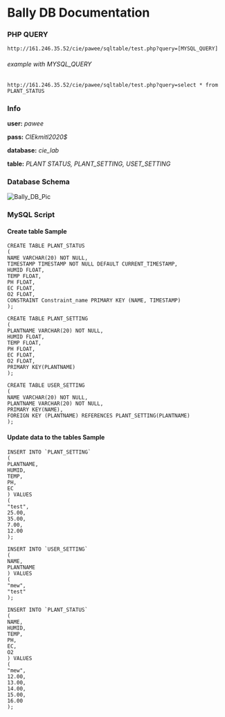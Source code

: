 # **Bally** DB Documentation

### PHP QUERY

```http
http://161.246.35.52/cie/pawee/sqltable/test.php?query=[MYSQL_QUERY]
```

###### example with MYSQL_QUERY

```http
http://161.246.35.52/cie/pawee/sqltable/test.php?query=select * from PLANT_STATUS
```



### Info

**user:** *pawee*

**pass:** *CIEkmitl2020$*

**database:** *cie_lab*

**table:** *PLANT STATUS, PLANT_SETTING, USET_SETTING*



### Database Schema

![Bally_DB_Pic](/Bally_DB_Pic.JPG)

### MySQL Script

#### Create table Sample

```mysql
CREATE TABLE PLANT_STATUS
(
NAME VARCHAR(20) NOT NULL,
TIMESTAMP TIMESTAMP NOT NULL DEFAULT CURRENT_TIMESTAMP,
HUMID FLOAT,
TEMP FLOAT,
PH FLOAT,
EC FLOAT,
O2 FLOAT,
CONSTRAINT Constraint_name PRIMARY KEY (NAME, TIMESTAMP)
);

CREATE TABLE PLANT_SETTING
(
PLANTNAME VARCHAR(20) NOT NULL,
HUMID FLOAT,
TEMP FLOAT,	
PH FLOAT,
EC FLOAT,
O2 FLOAT,
PRIMARY KEY(PLANTNAME)
);

CREATE TABLE USER_SETTING
(
NAME VARCHAR(20) NOT NULL,
PLANTNAME VARCHAR(20) NOT NULL,
PRIMARY KEY(NAME),
FOREIGN KEY (PLANTNAME) REFERENCES PLANT_SETTING(PLANTNAME)
);

```

#### Update data to the tables Sample

```mysql
INSERT INTO `PLANT_SETTING`
(
PLANTNAME,
HUMID,
TEMP,
PH,
EC
) VALUES 
(
"test",
25.00,
35.00,
7.00,
12.00
);

INSERT INTO `USER_SETTING`
(
NAME,
PLANTNAME
) VALUES 
(
"mew",
"test"
);

INSERT INTO `PLANT_STATUS`
(
NAME,
HUMID,
TEMP,
PH,
EC,
O2
) VALUES 
(
"mew",
12.00,
13.00,
14.00,
15.00,
16.00
);
```


